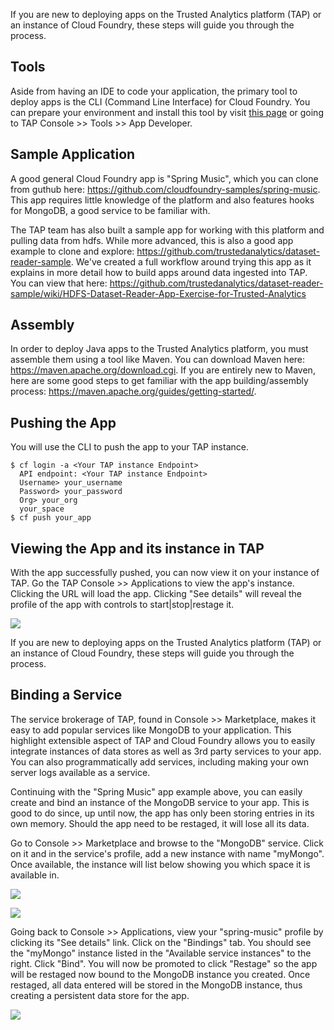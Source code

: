 If you are new to deploying apps on the Trusted Analytics platform (TAP) or an instance of Cloud Foundry, these steps will guide you through the process.

## Tools

Aside from having an IDE to code your application, the primary tool to deploy apps is the CLI (Command Line Interface) for Cloud Foundry. You can prepare your environment and install this tool by visit [this page](Development-environment-setup) or going to TAP Console >> Tools >> App Developer.

## Sample Application

A good general Cloud Foundry app is "Spring Music", which you can clone from guthub here: https://github.com/cloudfoundry-samples/spring-music. This app requires little knowledge of the platform and also features hooks for MongoDB, a good service to be familiar with.

The TAP team has also built a sample app for working with this platform and pulling data from hdfs. While more advanced, this is also a good app example to clone and explore: https://github.com/trustedanalytics/dataset-reader-sample. We've created a full workflow around trying this app as it explains in more detail how to build apps around data ingested into TAP. You can view that here: https://github.com/trustedanalytics/dataset-reader-sample/wiki/HDFS-Dataset-Reader-App-Exercise-for-Trusted-Analytics

## Assembly

In order to deploy Java apps to the Trusted Analytics platform, you must assemble them using a tool like Maven. You can download Maven here: https://maven.apache.org/download.cgi. If you are entirely new to Maven, here are some good steps to get familiar with the app building/assembly process: https://maven.apache.org/guides/getting-started/.

## Pushing the App

You will use the CLI to push the app to your TAP instance.

```
$ cf login -a <Your TAP instance Endpoint>
  API endpoint: <Your TAP instance Endpoint>
  Username> your_username
  Password> your_password
  Org> your_org
  your_space
$ cf push your_app
```

## Viewing the App and its instance in TAP

With the app successfully pushed, you can now view it on your instance of TAP. Go the TAP Console >> Applications to view the app's instance. Clicking the URL will load the app. Clicking "See details" will reveal the profile of the app with controls to start|stop|restage it.

![](https://github.com/trustedanalytics/platform-wiki/blob/master/wikiImages/TAP_console_spring_music_app_instance.png)

If you are new to deploying apps on the Trusted Analytics platform (TAP) or an instance of Cloud Foundry, these steps will guide you through the process.

## Binding a Service

The service brokerage of TAP, found in Console >> Marketplace, makes it easy to add popular services like MongoDB to your application. This highlight extensible aspect of TAP and Cloud Foundry allows you to easily integrate instances of data stores as well as 3rd party services to your app. You can also programmatically add services, including making your own server logs available as a service.

Continuing with the "Spring Music" app example above, you can easily create and bind an instance of the MongoDB service to your app. This is good to do since, up until now, the app has only been storing entries in its own memory. Should the app need to be restaged, it will lose all its data. 

Go to Console >> Marketplace and browse to the "MongoDB" service. Click on it and in the service's profile, add a new instance with name "myMongo". Once available, the instance will list below showing you which space it is available in.

![](https://github.com/intel-data/platform-wiki/blob/master/wikiImages/TAP_console_marketplace.png)

![](https://github.com/intel-data/platform-wiki/blob/master/wikiImages/TAP_console_add_mongodb_instance.png)

Going back to Console >> Applications, view your "spring-music" profile by clicking its "See details" link. Click on the "Bindings" tab. You should see the "myMongo" instance listed in the "Available service instances" to the right. Click "Bind". You will now be promoted to click "Restage" so the app will be restaged now bound to the MongoDB instance you created. Once restaged, all data entered will be stored in the MongoDB instance, thus creating a persistent data store for the app.

![](https://github.com/intel-data/platform-wiki/blob/master/wikiImages/TAP_console_bind_service.png)
